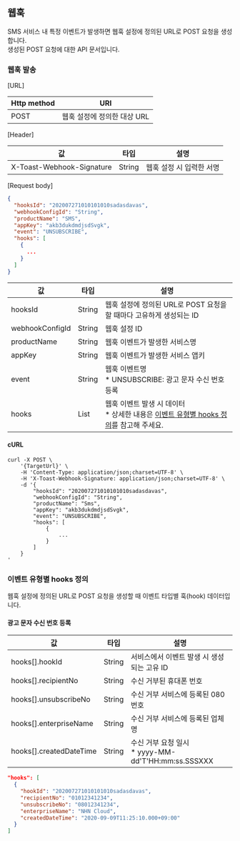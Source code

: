 ## 웹훅

SMS 서비스 내 특정 이벤트가 발생하면 웹훅 설정에 정의된 URL로 POST 요청을 생성합니다.<br>
생성된 POST 요청에 대한 API 문서입니다.

### 웹훅 발송

[URL]

| Http method | URI               |
|-------------|-------------------|
| POST        | 웹훅 설정에 정의한 대상 URL |

[Header]

| 값                         | 타입      | 설명             |
|---------------------------|---------|----------------|
| X-Toast-Webhook-Signature | 	String | 웹훅 설정 시 입력한 서명 |

[Request body]

```json
{
  "hooksId": "202007271010101010sadasdavas",
  "webhookConfigId": "String",
  "productName": "SMS",
  "appKey": "akb3dukdmdjsdSvgk",
  "event": "UNSUBSCRIBE",
  "hooks": [
    {
      ...
    }
  ]
}
```

| 값               | 타입        | 설명                                                                  |
|-----------------|-----------|---------------------------------------------------------------------|
| hooksId         | String    | 웹훅 설정에 정의된 URL로 POST 요청을 할 때마다 고유하게 생성되는 ID                         |
| webhookConfigId | String    | 웹훅 설정 ID                                                            |
| productName     | String    | 웹훅 이벤트가 발생한 서비스명                                                    |
| appKey          | String    | 웹훅 이벤트가 발생한 서비스 앱키                                                  |
| event           | String    | 웹훅 이벤트명<br>* UNSUBSCRIBE: 광고 문자 수신 번호 등록                            |
| hooks           | List<Map> | 웹훅 이벤트 발생 시 데이터<br>* 상세한 내용은 [이벤트 유형별 hooks 정의](./#hooks)를 참고해 주세요. |

#### cURL

```
curl -X POST \
    '{TargetUrl}' \
    -H 'Content-Type: application/json;charset=UTF-8' \
    -H 'X-Toast-Webhook-Signature: application/json;charset=UTF-8' \
    -d '{
        "hooksId": "202007271010101010sadasdavas",
        "webhookConfigId": "String",
        "productName": "Sms",
        "appKey": "akb3dukdmdjsdSvgk",
        "event": "UNSUBSCRIBE",
        "hooks": [
            {
                ...
            }
        ]
    }
'
```

### 이벤트 유형별 hooks 정의
웹훅 설정에 정의된 URL로 POST 요청을 생성할 때 이벤트 타입별 훅(hook) 데이터입니다.
#### 광고 문자 수신 번호 등록
| 값                       | 타입     | 설명                                            |
|-------------------------|--------|-----------------------------------------------|
| hooks[].hookId          | String | 서비스에서 이벤트 발생 시 생성되는 고유 ID                     |
| hooks[].recipientNo     | String | 수신 거부된 휴대폰 번호                                 |
| hooks[].unsubscribeNo   | String | 수신 거부 서비스에 등록된 080 번호                         |
| hooks[].enterpriseName  | String | 수신 거부 서비스에 등록된 업체명                            |
| hooks[].createdDateTime | String | 수신 거부 요청 일시<br>* yyyy-MM-dd'T'HH:mm:ss.SSSXXX |

```json
"hooks": [
  {
    "hookId": "202007271010101010sadasdavas",
    "recipientNo": "01012341234",
    "unsubscribeNo": "08012341234",
    "enterpriseName": "NHN Cloud",
    "createdDateTime": "2020-09-09T11:25:10.000+09:00"    
  }
]
```
